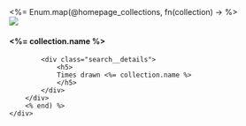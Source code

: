 <div class="tile is-ancestor">
    <div class="tile is-parent">
    <%= Enum.map(@homepage_collections, fn(collection) -> %>
        <div class="tile is-child is-3">
            <img class="search__image" src="/images/phoenix.png"> 
            <h4 class="search__title">
                <%= collection.name %>
            </h4>
            
            <div class="search__details">
                <h5>
                Times drawn <%= collection.name %>
                </h5>
            </div>
        </div>
        <% end) %>
    </div>          
</div>        